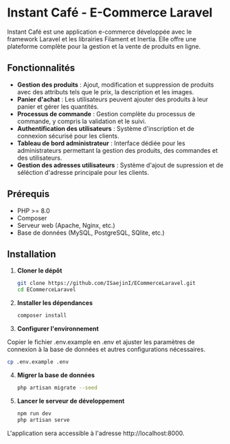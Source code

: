 # Instant Café - E-Commerce Laravel

Instant Café est une application e-commerce développée avec le framework Laravel et les librairies Filament et Inertia. Elle offre une plateforme complète pour la gestion et la vente de produits en ligne.

## Fonctionnalités

- **Gestion des produits** : Ajout, modification et suppression de produits avec des attributs tels que le prix, la description et les images.
- **Panier d'achat** : Les utilisateurs peuvent ajouter des produits à leur panier et gérer les quantités.
- **Processus de commande** : Gestion complète du processus de commande, y compris la validation et le suivi.
- **Authentification des utilisateurs** : Système d'inscription et de connexion sécurisé pour les clients.
- **Tableau de bord administrateur** : Interface dédiée pour les administrateurs permettant la gestion des produits, des commandes et des utilisateurs.
- **Gestion des adresses utilisateurs** : Système d'ajout de supression et de séléction d'adresse principale pour les clients.

## Prérequis

- PHP >= 8.0
- Composer
- Serveur web (Apache, Nginx, etc.)
- Base de données (MySQL, PostgreSQL, SQlite, etc.)

## Installation

1. **Cloner le dépôt**

   ```bash
   git clone https://github.com/ISaejinI/ECommerceLaravel.git
   cd ECommerceLaravel
   ```

2. **Installer les dépendances**

   ```bash
   composer install
   ```

3. **Configurer l'environnement**

Copier le fichier .env.example en .env et ajuster les paramètres de connexion à la base de données et autres configurations nécessaires.

   ```bash
   cp .env.example .env
   ```

4. **Migrer la base de données**

    ```bash
    php artisan migrate --seed
    ```

5. **Lancer le serveur de développement**

    ```bash
    npm run dev
    php artisan serve
    ```
L'application sera accessible à l'adresse http://localhost:8000.